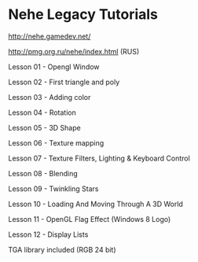 # Nehe Legacy Tutorials 
http://nehe.gamedev.net/

http://pmg.org.ru/nehe/index.html (RUS)

Lesson 01 - Opengl Window

Lesson 02 - First triangle and poly

Lesson 03 - Adding color

Lesson 04 - Rotation

Lesson 05 - 3D Shape

Lesson 06 - Texture mapping 

Lesson 07 - Texture Filters, Lighting & Keyboard Control

Lesson 08 - Blending

Lesson 09 - Twinkling Stars

Lesson 10 - Loading And Moving Through A 3D World 

Lesson 11 - OpenGL Flag Effect (Windows 8 Logo) 

Lesson 12 - Display Lists

TGA library included (RGB 24 bit)

